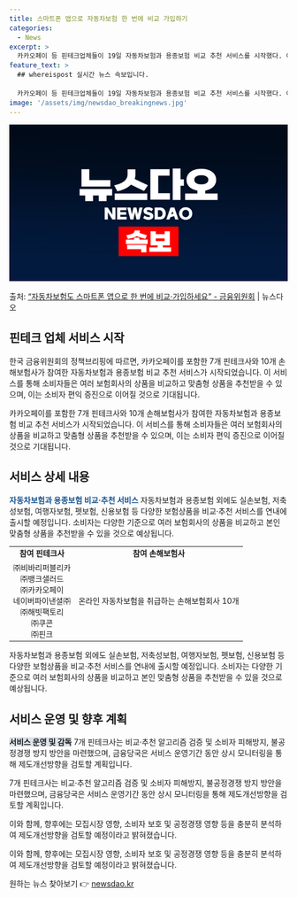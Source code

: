 ```yaml
---
title: 스마트폰 앱으로 자동차보험 한 번에 비교 가입하기
categories:
  - News
excerpt: >
  카카오페이 등 핀테크업체들이 19일 자동차보험과 용종보험 비교 추천 서비스를 시작했다. 여러 보험회사의 상품…
feature_text: >
  ## whereispost 실시간 뉴스 속보입니다.

  카카오페이 등 핀테크업체들이 19일 자동차보험과 용종보험 비교 추천 서비스를 시작했다. 여러 보험회사의 상품…
image: '/assets/img/newsdao_breakingnews.jpg'
---
```


![뉴스다오 속보](/assets/img/newsdao_breakingnews.jpg)

<p>출처: <a href="https://newsdao.kr/3041" rel="dofollow">“자동차보험도 스마트폰 앱으로 한 번에 비교·가입하세요” - 금융위원회</a> | 뉴스다오</p>

<h2 data-ke-size="size26">핀테크 업체 서비스 시작</h2>
한국 금융위원회의 정책브리핑에 따르면, 카카오페이를 포함한 7개 핀테크사와 10개 손해보험사가 참여한 자동차보험과 용종보험 비교 추천 서비스가 시작되었습니다. 이 서비스를 통해 소비자들은 여러 보험회사의 상품을 비교하고 맞춤형 상품을 추천받을 수 있으며, 이는 소비자 편익 증진으로 이어질 것으로 기대됩니다.

<p data-ke-size="size16">카카오페이를 포함한 7개 핀테크사와 10개 손해보험사가 참여한 자동차보험과 용종보험 비교 추천 서비스가 시작되었습니다. 이 서비스를 통해 소비자들은 여러 보험회사의 상품을 비교하고 맞춤형 상품을 추천받을 수 있으며, 이는 소비자 편익 증진으로 이어질 것으로 기대됩니다.</p>

<h2 data-ke-size="size26">서비스 상세 내용</h2>
<b><span style="color: #1a5490;">자동차보험과 용종보험 비교·추천 서비스</span></b>
자동차보험과 용종보험 외에도 실손보험, 저축성보험, 여행자보험, 펫보험, 신용보험 등 다양한 보험상품을 비교·추천 서비스를 연내에 출시할 예정입니다. 소비자는 다양한 기준으로 여러 보험회사의 상품을 비교하고 본인 맞춤형 상품을 추천받을 수 있을 것으로 예상됩니다.

<table>
  <tr>
    <td style="text-align: center; height: 17px;"><b>참여 핀테크사</b></td>
    <td style="text-align: center; height: 17px;"><b>참여 손해보험사</b></td>
  </tr>
  <tr>
    <td style="text-align: center; height: 17px;">㈜비바리퍼블리카<br>㈜뱅크샐러드<br>㈜카카오페이<br>네이버파이낸셜㈜<br>㈜해빗팩토리<br>㈜쿠콘<br>㈜핀크</td>
    <td style="text-align: center; height: 17px;">온라인 자동차보험을 취급하는 손해보험회사 10개</td>
  </tr>
</table>

<p data-ke-size="size16">자동차보험과 용종보험 외에도 실손보험, 저축성보험, 여행자보험, 펫보험, 신용보험 등 다양한 보험상품을 비교·추천 서비스를 연내에 출시할 예정입니다. 소비자는 다양한 기준으로 여러 보험회사의 상품을 비교하고 본인 맞춤형 상품을 추천받을 수 있을 것으로 예상됩니다.</p>

<h2 data-ke-size="size26">서비스 운영 및 향후 계획</h2>
<b><span style="background-color: #21538527;">서비스 운영 및 감독</span></b>
7개 핀테크사는 비교·추천 알고리즘 검증 및 소비자 피해방지, 불공정경쟁 방지 방안을 마련했으며, 금융당국은 서비스 운영기간 동안 상시 모니터링을 통해 제도개선방향을 검토할 계획입니다.

<p data-ke-size="size16">7개 핀테크사는 비교·추천 알고리즘 검증 및 소비자 피해방지, 불공정경쟁 방지 방안을 마련했으며, 금융당국은 서비스 운영기간 동안 상시 모니터링을 통해 제도개선방향을 검토할 계획입니다.</p>

이와 함께, 향후에는 모집시장 영향, 소비자 보호 및 공정경쟁 영향 등을 충분히 분석하여 제도개선방향을 검토할 예정이라고 밝혀졌습니다.

<p data-ke-size="size16">이와 함께, 향후에는 모집시장 영향, 소비자 보호 및 공정경쟁 영향 등을 충분히 분석하여 제도개선방향을 검토할 예정이라고 밝혀졌습니다.</p>
 

원하는 뉴스 찾아보기 👉 <a href="https://newsdao.kr" rel="dofollow">newsdao.kr</a>


